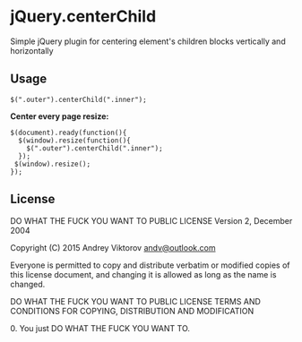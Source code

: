 jQuery.centerChild
========

Simple jQuery plugin for centering element's children blocks vertically and horizontally

## Usage

    $(".outer").centerChild(".inner");

**Center every page resize:**

    $(document).ready(function(){
      $(window).resize(function(){
        $(".outer").centerChild(".inner");
      });
     $(window).resize();
    });

## License

DO WHAT THE FUCK YOU WANT TO PUBLIC LICENSE
        Version 2, December 2004

Copyright (C) 2015 Andrey Viktorov <andv@outlook.com>

Everyone is permitted to copy and distribute verbatim or modified
copies of this license document, and changing it is allowed as long
as the name is changed.

DO WHAT THE FUCK YOU WANT TO PUBLIC LICENSE
TERMS AND CONDITIONS FOR COPYING, DISTRIBUTION AND MODIFICATION

<div>
0. You just DO WHAT THE FUCK YOU WANT TO.
</div>
